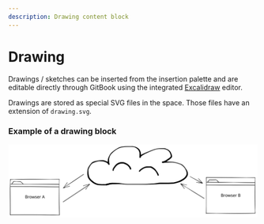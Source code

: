 ```yaml
---
description: Drawing content block
---
```


# Drawing

Drawings / sketches can be inserted from the insertion palette and are editable directly through GitBook using the integrated [Excalidraw](https://excalidraw.com/) editor.

Drawings are stored as special SVG files in the space. Those files have an extension of `drawing.svg`.

### Example of a drawing block

<img src="../../../.gitbook/assets/file.drawing.svg" alt="A drawing example" class="gitbook-drawing">

